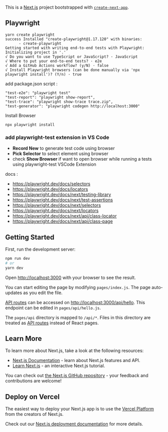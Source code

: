 This is a [Next.js](https://nextjs.org/) project bootstrapped with [`create-next-app`](https://github.com/vercel/next.js/tree/canary/packages/create-next-app).


## Playwright
```
yarn create playwright
success Installed "create-playwright@1.17.120" with binaries:
      - create-playwright
Getting started with writing end-to-end tests with Playwright:
Initializing project in '.'
√ Do you want to use TypeScript or JavaScript? · JavaScript
√ Where to put your end-to-end tests? · e2e
√ Add a GitHub Actions workflow? (y/N) · false
√ Install Playwright browsers (can be done manually via 'npx playwright install')? (Y/n) · true
```

add package.json script :
```
"test-e2e": "playwright test"
"test-report": "playwright show-report",
"test-trace": "playwright show-trace trace.zip",
"test-generator": "playwright codegen http://localhost:3000"
```

Install Browser
```
npx playwright install
```

### add playwright-test extension in VS Code
- **Record New** to generate test code using browser
- **Pick Selector** to select element using browser
- check **Show Browser** if want to open browser while running a tests using playwright-test VSCode Extension

docs :
- https://playwright.dev/docs/selectors
- https://playwright.dev/docs/locators
- https://playwright.dev/docs/next/testing-library
- https://playwright.dev/docs/next/test-assertions
- https://playwright.dev/docs/next/selectors
- https://playwright.dev/docs/next/locators
- https://playwright.dev/docs/next/api/class-locator
- https://playwright.dev/docs/next/api/class-page

## Getting Started

First, run the development server:

```bash
npm run dev
# or
yarn dev
```

Open [http://localhost:3000](http://localhost:3000) with your browser to see the result.

You can start editing the page by modifying `pages/index.js`. The page auto-updates as you edit the file.

[API routes](https://nextjs.org/docs/api-routes/introduction) can be accessed on [http://localhost:3000/api/hello](http://localhost:3000/api/hello). This endpoint can be edited in `pages/api/hello.js`.

The `pages/api` directory is mapped to `/api/*`. Files in this directory are treated as [API routes](https://nextjs.org/docs/api-routes/introduction) instead of React pages.

## Learn More

To learn more about Next.js, take a look at the following resources:

- [Next.js Documentation](https://nextjs.org/docs) - learn about Next.js features and API.
- [Learn Next.js](https://nextjs.org/learn) - an interactive Next.js tutorial.

You can check out [the Next.js GitHub repository](https://github.com/vercel/next.js/) - your feedback and contributions are welcome!

## Deploy on Vercel

The easiest way to deploy your Next.js app is to use the [Vercel Platform](https://vercel.com/new?utm_medium=default-template&filter=next.js&utm_source=create-next-app&utm_campaign=create-next-app-readme) from the creators of Next.js.

Check out our [Next.js deployment documentation](https://nextjs.org/docs/deployment) for more details.
